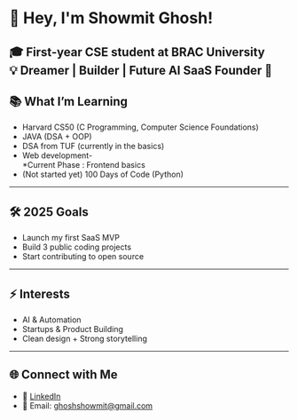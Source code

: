 # 👋 Hey, I'm Showmit Ghosh!

🎓 First-year CSE student at BRAC University  
💡 Dreamer | Builder | Future AI SaaS Founder 🚀  
---

## 📚 What I’m Learning
- Harvard CS50 (C Programming, Computer Science Foundations)
- JAVA (DSA + OOP)
- DSA from TUF (currently in the basics)
- Web development-</br> *Current Phase : Frontend basics </br> 
- (Not started yet) 100 Days of Code (Python)
---

## 🛠 2025 Goals
- Launch my first SaaS MVP
- Build 3 public coding projects
- Start contributing to open source
---

## ⚡ Interests
- AI & Automation  
- Startups & Product Building  
- Clean design + Strong storytelling  
---

## 🌐 Connect with Me
- 💼 [LinkedIn]()
- 📧 Email: ghoshshowmit@gmail.com
